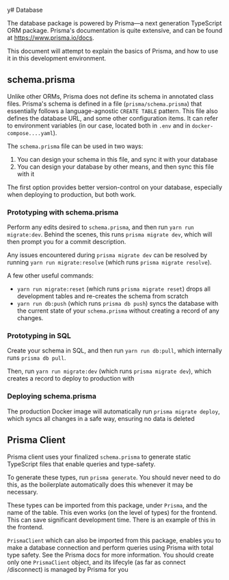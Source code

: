 y# Database

The database package is powered by Prisma—a next generation TypeScript
ORM package. Prisma's documentation is quite extensive, and can be found
at https://www.prisma.io/docs.

This document will attempt to explain the basics of Prisma,
and how to use it in this development environment.

## schema.prisma

Unlike other ORMs, Prisma does not define its schema in
annotated class files. Prisma's schema is defined in a file
(`prisma/schema.prisma`) that essentially follows a
language-agnostic `CREATE TABLE` pattern. This file
also defines the database URL, and some other configuration
items. It can refer to environment variables (in our case,
located both in `.env` and in `docker-compose....yaml`).

The `schema.prisma` file can be used in two ways:

1. You can design your schema in this file, and sync it with your database
2. You can design your database by other means, and then sync this file
   with it

The first option provides better version-control on your
database, especially when deploying to production, but both
work.

### Prototyping with schema.prisma

Perform any edits desired to `schema.prisma`, and then run
`yarn run migrate:dev`. Behind the scenes, this runs `prisma migrate dev`,
which will then prompt you for a commit description.

Any issues encountered during `prisma migrate dev` can be resolved by running
`yarn run migrate:resolve` (which runs `prisma migrate resolve`).

A few other useful commands:

- `yarn run migrate:reset` (which runs `prisma migrate reset`) drops all development tables
  and re-creates the schema from scratch
- `yarn run db:push` (which runs `prisma db push`) syncs the database with
  the current state of your `schema.prisma` without creating a record of
  any changes.

### Prototyping in SQL

Create your schema in SQL, and then run `yarn run db:pull`, which internally
runs `prisma db pull`.

Then, run `yarn run migrate:dev` (which runs `prisma migrate dev`), which creates
a record to deploy to production with

### Deploying schema.prisma

The production Docker image will automatically run `prisma migrate deploy`,
which syncs all changes in a safe way, ensuring no data is deleted

## Prisma Client

Prisma client uses your finalized `schema.prisma` to generate static
TypeScript files that enable queries and type-safety.

To generate these types, run `prisma generate`. You should never
need to do this, as the boilerplate automatically does this whenever
it may be necessary.

These types can be imported from this package, under `Prisma`,
and the name of the table. This even works (on the level of types)
for the frontend. This can save significant development time. There is
an example of this in the frontend.

`PrismaClient` which can also be imported from this package, enables
you to make a database connection and perform queries using Prisma with
total type safety. See the Prisma docs for more information. You should
create only one `PrismaClient` object, and its lifecyle (as far as connect
/disconnect) is managed by Prisma for you
